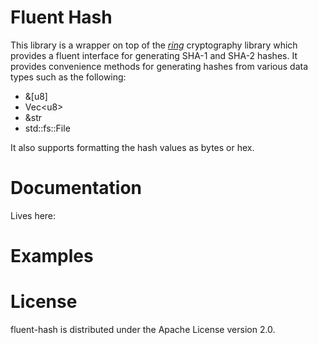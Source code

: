 # Fluent Hash

This library is a wrapper on top of the <a href = "https://github.com/briansmith/ring"><em>ring</em></a> cryptography 
library which provides a fluent interface for generating SHA-1 and SHA-2 hashes. It provides convenience methods for
generating hashes from various data types such as the following:
- &[u8]
- Vec\<u8\>
- &str
- std::fs::File

It also supports formatting the hash values as bytes or hex.

# Documentation
Lives here: 


# Examples




# License

fluent-hash is distributed under the Apache License version 2.0.